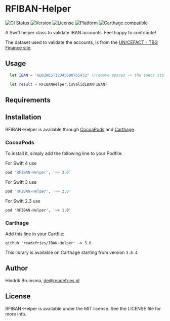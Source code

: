# RFIBAN-Helper

[![CI Status](http://img.shields.io/travis/readefries/IBAN-Helper.svg?style=flat)](https://travis-ci.org/readefries/IBAN-Helper)
[![Version](https://img.shields.io/cocoapods/v/RFIBAN-Helper.svg?style=flat)](http://cocoapods.org/pods/RFIBAN-Helper)
[![License](https://img.shields.io/cocoapods/l/RFIBAN-Helper.svg?style=flat)](http://cocoapods.org/pods/RFIBAN-Helper)
[![Platform](https://img.shields.io/cocoapods/p/RFIBAN-Helper.svg?style=flat)](http://cocoapods.org/pods/RFIBAN-Helper)
[![Carthage compatible](https://img.shields.io/badge/Carthage-compatible-4BC51D.svg?style=flat)](https://github.com/Carthage/Carthage)


A Swift helper class to validate IBAN accounts.
Feel happy to contribute!

The dataset used to validate the accounts, is from the [UN/CEFACT - TBG Finance site](http://www.tbg5-finance.org/).

## Usage

```Swift
  let IBAN = "GB82WEST12345698765432" //remove spaces -> the specs state IBAN should never be stored with spaces

  let result = RFIBANHelper.isValidIBAN(IBAN)

```



## Requirements

## Installation

RFIBAN-Helper is available through [CocoaPods](http://cocoapods.org) and [Carthage](https://github.com/Carthage/Carthage). 

### CocoaPods
To install it, simply add the following line to your Podfile:

For Swift 4 use
```ruby
pod 'RFIBAN-Helper', '~> 3.0'
```

For Swift 3 use
```ruby
pod 'RFIBAN-Helper', '~> 2.0'
```

For Swift 2.3 use
```
pod 'RFIBAN-Helper', '~> 1.0'
```

### Carthage

Add this line in your Cartfile:

```
github 'readefries/IBAN-Helper' ~> 3.0
```

This library is available on Carthage starting from version `3.0.4`.

## Author

Hindrik Bruinsma, de@readefries.nl

## License

RFIBAN-Helper is available under the MIT license. See the LICENSE file for more info.
